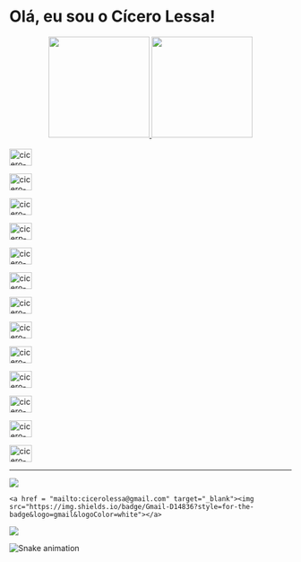 <h1>Olá, eu sou o Cícero Lessa!</h1>

<div align="center">
  <a href="https://github.com/cicerolessa">
  <img height="180em" src="https://github-readme-stats.vercel.app/api?username=cicerolessa&show_icons=true&theme=merko&include_all_commits=true&count_private=true"/>
  <img height="180em" src="https://github-readme-stats.vercel.app/api/top-langs/?username=cicerolessa&layout=compact&langs_count=7&theme=merko"/>
</div>
    
<div style="display: inline_block"><br>
  <a href="https://www.w3schools.com/html/default.asp" target="_blank"><img align="center" alt="cicero-html" height="30" width="40" src="https://cdn.jsdelivr.net/gh/devicons/devicon/icons/html5/html5-plain-wordmark.svg"></a>

  <a href="https://www.w3schools.com/css/" target="_blank"><img align="center" alt="cicero-css3" height="30" width="40" src="https://cdn.jsdelivr.net/gh/devicons/devicon/icons/css3/css3-plain-wordmark.svg"></a>
 
  <a href="https://www.w3schools.com/js/default.asp" target="_blank"><img align="center" alt="cicero-js" height="30" width="40" src="https://cdn.jsdelivr.net/gh/devicons/devicon/icons/javascript/javascript-original.svg"></a>

  <a href="https://www.typescriptlang.org/" target="_blank"><img align="center" alt="cicerp-ts" height="30" width="40" src="https://cdn.jsdelivr.net/gh/devicons/devicon/icons/typescript/typescript-original.svg"></a>

  <a href="https://www.python.org/" target="_blank"><img align="center" alt="cicero-python" height="30" width="40" src="https://cdn.jsdelivr.net/gh/devicons/devicon/icons/python/python-plain-wordmark.svg"></a>

  <a href="https://www.python.org/" target="_blank"><img align="center" alt="cicero-Python" height="30" width="40" src="https://cdn.jsdelivr.net/gh/devicons/devicon/icons/react/react-original-wordmark.svg"></a>

  <a href="https://nodejs.org/en/" target="_blank"><img align="center" alt="cicero-node" height="30" width="40" src="https://cdn.jsdelivr.net/gh/devicons/devicon/icons/nodejs/nodejs-original.svg"></a>

  <a href="https://expressjs.com/" target="_blank"><img align="center" alt="cicero-express" height="30" width="40" src="https://cdn.jsdelivr.net/gh/devicons/devicon/icons/express/express-original.svg"></a>

  <a href="https://www.postgresql.org/" target="_blank"><img align="center" alt="cicero-postgreslq" height="30" width="40" src="https://cdn.jsdelivr.net/gh/devicons/devicon/icons/postgresql/postgresql-plain-wordmark.svg"></a>

  <a href="https://redux.js.org/" target="_blank"><img align="center" alt="cicero-redux" height="30" width="40" src="https://cdn.jsdelivr.net/gh/devicons/devicon/icons/redux/redux-original.svg"></a>  
               
  <a href="https://redux.js.org/" target="_blank"><img align="center" alt="cicero-express" height="30" width="40" src="https://cdn.jsdelivr.net/gh/devicons/devicon/icons/mongodb/mongodb-original-wordmark.svg"></a>

  <a href="https://www.djangoproject.com/" target="_blank"><img align="center" alt="cicero-mongo" height="30" width="40" src="https://cdn.jsdelivr.net/gh/devicons/devicon/icons/django/django-plain.svg"></a>

  <a href="https://aws.amazon.com/" target="_blank"><img align="center" alt="cicero-amazon" height="30" width="40" src="https://cdn.jsdelivr.net/gh/devicons/devicon/icons/amazonwebservices/amazonwebservices-plain-wordmark.svg"></a>
</div>

<hr>  
  
<div> 
   <a href="https://instagram.com/cicerolessasantos" target="_blank"><img src="https://img.shields.io/badge/Instagram-E4405F?style=for-the-badge&logo=instagram&logoColor=white"></a>

    <a href = "mailto:cicerolessa@gmail.com" target="_blank"><img src="https://img.shields.io/badge/Gmail-D14836?style=for-the-badge&logo=gmail&logoColor=white"></a>

  <a href="https://www.linkedin.com/in/cicerolessa" target="_blank"><img src="https://img.shields.io/badge/LinkedIn-0077B5?style=for-the-badge&logo=linkedin&logoColor=white"></a> 
  
  ![Snake animation](https://github.com/cicerolessa/cicerolessa/blob/output/github-contribution-grid-snake.svg)   
</div>
